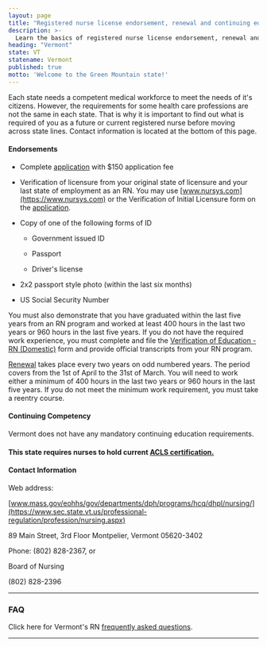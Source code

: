```yaml
---
layout: page
title: "Registered nurse license endorsement, renewal and continuing education in Vermont | ACLS Training Center"
description: >-
  Learn the basics of registered nurse license endorsement, renewal and continuing education in Vermont.
heading: "Vermont"
state: VT
statename: Vermont
published: true
motto: 'Welcome to the Green Mountain state!'
---
```


Each state needs a competent medical workforce to meet the needs of it's citizens. However, the requirements for some health care professions are not the same in each state. That is why it is important to find out what is required of you as a future or current registered nurse before moving across state lines. Contact information is located at the bottom of this page.

#### Endorsements

*   Complete [application](https://cms.sec.state.vt.us:8443/share/s/D_J2OWJdQJiz2tEUcy8sqw) with $150 application fee
    
*   Verification of licensure from your original state of licensure and your last state of employment as an RN. You may use [www.nursys.com](https://www.nursys.com) or the Verification of Initial Licensure form on the [application](https://cms.sec.state.vt.us:8443/share/s/SIm29CVnQoSHDJrmT1sWAA).
    
*   Copy of one of the following forms of ID
    
    *   Government issued ID
        
    *   Passport
        
    *   Driver's license
        
*   2x2 passport style photo (within the last six months)
    
*   US Social Security Number
    

You must also demonstrate that you have graduated within the last five years from an RN program and worked at least 400 hours in the last two years or 960 hours in the last five years. If you do not have the required work experience, you must complete and file the [Verification of Education - RN (Domestic)](https://cms.sec.state.vt.us:8443/share/s/sfkBtuyUTkK9wzItWr-Mhg) form and provide official transcripts from your RN program.

[Renewal](https://secure.professionals.vermont.gov/prweb/PRServlet/ybVBleIGIHMlPa8qpM9BaiNEZfDPENuF*/!STANDARD) takes place every two years on odd numbered years. The period covers from the 1st of April to the 31st of March. You will need to work either a minimum of 400 hours in the last two years or 960 hours in the last five years. If you do not meet the minimum work requirement, you must take a reentry course.

#### Continuing Competency

Vermont does not have any mandatory continuing education requirements.

#### This state requires nurses to hold current [ACLS certification.](https://www.acls.net/vermont-acls-pals-bls.htm)

#### Contact Information

Web address:

[www.mass.gov/eohhs/gov/departments/dph/programs/hcq/dhpl/nursing/](https://www.sec.state.vt.us/professional-regulation/profession/nursing.aspx)

89 Main Street, 3rd Floor
Montpelier, Vermont
05620-3402

Phone: (802) 828-2367, or

Board of Nursing

(802) 828-2396

* * *

### FAQ

Click here for Vermont's RN [frequently asked questions](https://www.sec.state.vt.us/professional-regulation/frequently-asked-questions.aspx).

* * *
